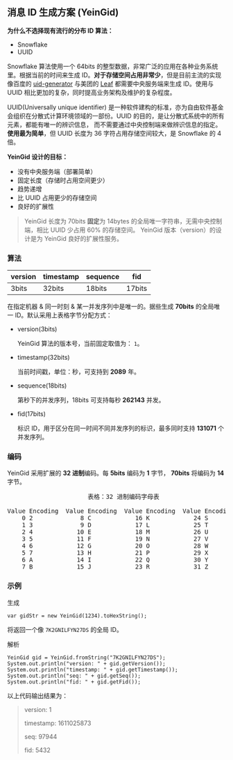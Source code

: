 ## 消息 ID 生成方案 (YeinGid)

**为什么不选择现有流行的分布 ID 算法：**

* Snowflake
* UUID

Snowflake 算法使用一个 64bits 的整型数据，非常广泛的应用在各种业务系统里。根据当前的时间来生成 ID。**对于存储空间占用非常少**，但是目前主流的实现像百度的 [uid-generator](https://github.com/baidu/uid-generator)
与美团的 [Leaf](https://github.com/Meituan-Dianping/Leaf) 都需要中央服务端来生成 ID。使用与 UUID 相比更加的复杂，同时提高业务架构及维护的复杂程度。

UUID(Universally unique identifier) 是一种软件建构的标准，亦为自由软件基金会组织在分散式计算环境领域的一部份。UUID 的目的，是让分散式系统中的所有元素，都能有唯一的辨识信息，
而不需要通过中央控制端来做辨识信息的指定。**使用最为简单**，但 UUID 长度为 36 字符占用存储空间较大，是 Snowflake 的 4 倍。

**YeinGid 设计的目标：**
* 没有中央服务端（部署简单）
* 固定长度（存储时占用空间更少）
* 趋势递增
* 比 UUID 占用更少的存储空间
* 良好的扩展性

> YeinGid 长度为 70bits **固定**为 14bytes 的全局唯一字符串，无需中央控制端，相比 UUID 少占用 60% 的存储空间。
> YeinGid 版本（version）的设计是为 YeinGid 良好的扩展性服务。

### 算法

| version | timestamp | sequence | fid    |
|---------|-----------|----------|--------|
| 3bits   | 32bits    | 18bits   | 17bits |

在指定机器 & 同一时刻 & 某一并发序列中是唯一的。据些生成 **70bits** 的全局唯一 ID。默认采用上表格字节分配方式：

* version(3bits)

  YeinGid 算法的版本号，当前固定取值为： `1`。

* timestamp(32bits)

  当前时间戳，单位：秒，可支持到 **2089** 年。

* sequence(18bits)

  第秒下的并发序列，18bits 可支持每秒 **262143** 并发。

* fid(17bits)

  标识 ID，用于区分在同一时间不同并发序列的标识，最多同时支持 **131071** 个并发序列。

### 编码

YeinGid 采用扩展的 **32 进制**编码。每 **5bits** 编码为 **1** 字节， **70bits** 将编码为 **14** 字节。
<pre>
                      表格：32 进制编码字母表

Value Encoding  Value Encoding  Value Encoding  Value Encoding
    0 2             8 C            16 K            24 S
    1 3             9 D            17 L            25 T
    2 4            10 E            18 M            26 U
    3 5            11 F            19 N            27 V
    4 6            12 G            20 O            28 W
    5 7            13 H            21 P            29 X
    6 A            14 I            22 Q            30 Y
    7 B            15 J            23 R            31 Z
</pre>

### 示例

生成

```
var gidStr = new YeinGid(1234).toHexString();
```

将返回一个像 `7K2GNILFYN27DS` 的全局 ID。

解析

```
YeinGid gid = YeinGid.fromString("7K2GNILFYN27DS");
System.out.println("version: " + gid.getVersion());
System.out.println("timestamp: " + gid.getTimestamp());
System.out.println("seq: " + gid.getSeq());
System.out.println("fid: " + gid.getFid());
```

以上代码输出结果为：
> version: 1
>
> timestamp: 1611025873
>
> seq: 97944
>
> fid: 5432
